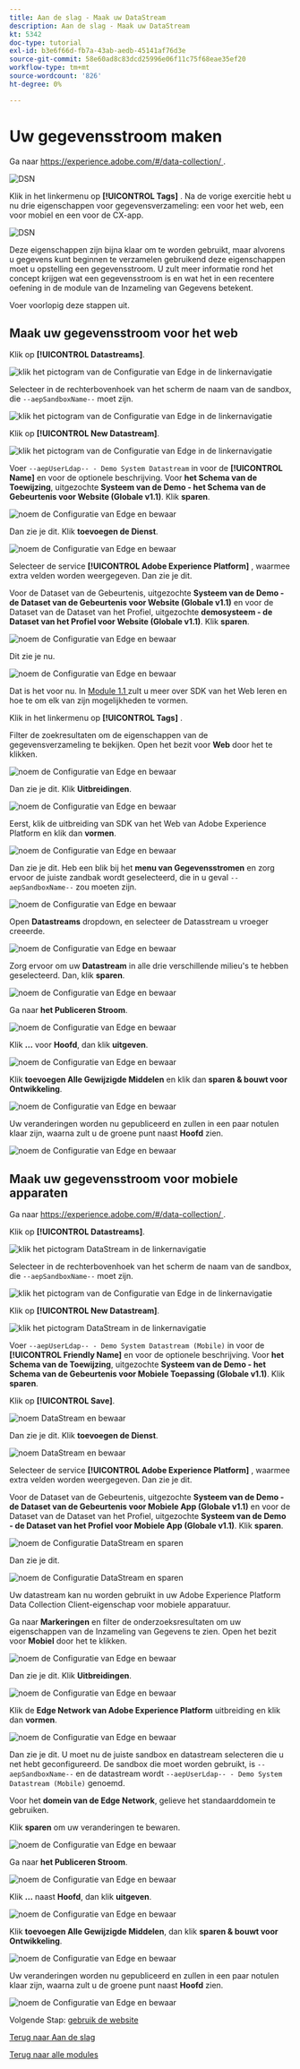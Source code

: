 ```yaml
---
title: Aan de slag - Maak uw DataStream
description: Aan de slag - Maak uw DataStream
kt: 5342
doc-type: tutorial
exl-id: b3e6f66d-fb7a-43ab-aedb-45141af76d3e
source-git-commit: 58e60ad8c83dcd25996e06f11c75f68eae35ef20
workflow-type: tm+mt
source-wordcount: '826'
ht-degree: 0%

---
```


# Uw gegevensstroom maken

Ga naar [ https://experience.adobe.com/#/data-collection/ ](https://experience.adobe.com/#/data-collection/).

![ DSN ](./images/launchprop.png)

Klik in het linkermenu op **[!UICONTROL Tags]** . Na de vorige exercitie hebt u nu drie eigenschappen voor gegevensverzameling: een voor het web, een voor mobiel en een voor de CX-app.

![ DSN ](./images/launchprop1.png)

Deze eigenschappen zijn bijna klaar om te worden gebruikt, maar alvorens u gegevens kunt beginnen te verzamelen gebruikend deze eigenschappen moet u opstelling een gegevensstroom. U zult meer informatie rond het concept krijgen wat een gegevensstroom is en wat het in een recentere oefening in de module van de Inzameling van Gegevens betekent.

Voer voorlopig deze stappen uit.

## Maak uw gegevensstroom voor het web

Klik op **[!UICONTROL Datastreams]**.

![ klik het pictogram van de Configuratie van Edge in de linkernavigatie ](./images/edgeconfig1a.png)

Selecteer in de rechterbovenhoek van het scherm de naam van de sandbox, die `--aepSandboxName--` moet zijn.

![ klik het pictogram van de Configuratie van Edge in de linkernavigatie ](./images/edgeconfig1b.png)

Klik op **[!UICONTROL New Datastream]**.

![ klik het pictogram van de Configuratie van Edge in de linkernavigatie ](./images/edgeconfig1.png)

Voer `--aepUserLdap-- - Demo System Datastream` in voor de **[!UICONTROL Name]** en voor de optionele beschrijving. Voor **het Schema van de Toewijzing**, uitgezochte **Systeem van de Demo - het Schema van de Gebeurtenis voor Website (Globale v1.1)**. Klik **sparen**.

![ noem de Configuratie van Edge en bewaar ](./images/edgeconfig2.png)

Dan zie je dit. Klik **toevoegen de Dienst**.

![ noem de Configuratie van Edge en bewaar ](./images/edgeconfig3.png)

Selecteer de service **[!UICONTROL Adobe Experience Platform]** , waarmee extra velden worden weergegeven. Dan zie je dit.

Voor de Dataset van de Gebeurtenis, uitgezochte **Systeem van de Demo - de Dataset van de Gebeurtenis voor Website (Globale v1.1)** en voor de Dataset van de Dataset van het Profiel, uitgezochte **demosysteem - de Dataset van het Profiel voor Website (Globale v1.1)**. Klik **sparen**.

![ noem de Configuratie van Edge en bewaar ](./images/edgeconfig4.png)

Dit zie je nu.

![ noem de Configuratie van Edge en bewaar ](./images/edgeconfig5.png)

Dat is het voor nu. In [ Module 1.1 ](./../../../modules/datacollection/module1.1/data-ingestion-launch-web-sdk.md) zult u meer over SDK van het Web leren en hoe te om elk van zijn mogelijkheden te vormen.

Klik in het linkermenu op **[!UICONTROL Tags]** .

Filter de zoekresultaten om de eigenschappen van de gegevensverzameling te bekijken. Open het bezit voor **Web** door het te klikken.

![ noem de Configuratie van Edge en bewaar ](./images/edgeconfig10a.png)

Dan zie je dit. Klik **Uitbreidingen**.

![ noem de Configuratie van Edge en bewaar ](./images/edgeconfig11.png)

Eerst, klik de uitbreiding van SDK van het Web van Adobe Experience Platform en klik dan **vormen**.

![ noem de Configuratie van Edge en bewaar ](./images/edgeconfig12.png)

Dan zie je dit. Heb een blik bij het **menu van Gegevensstromen** en zorg ervoor de juiste zandbak wordt geselecteerd, die in u geval `--aepSandboxName--` zou moeten zijn.

![ noem de Configuratie van Edge en bewaar ](./images/edgeconfig12a.png)

Open **Datastreams** dropdown, en selecteer de Datasstream u vroeger creeerde.

![ noem de Configuratie van Edge en bewaar ](./images/edgeconfig13.png)

Zorg ervoor om uw **Datastream** in alle drie verschillende milieu&#39;s te hebben geselecteerd. Dan, klik **sparen**.

![ noem de Configuratie van Edge en bewaar ](./images/edgeconfig14.png)

Ga naar **het Publiceren Stroom**.

![ noem de Configuratie van Edge en bewaar ](./images/edgeconfig15.png)

Klik **...** voor **Hoofd**, dan klik **uitgeven**.

![ noem de Configuratie van Edge en bewaar ](./images/edgeconfig16.png)

Klik **toevoegen Alle Gewijzigde Middelen** en klik dan **sparen &amp; bouwt voor Ontwikkeling**.

![ noem de Configuratie van Edge en bewaar ](./images/edgeconfig17.png)

Uw veranderingen worden nu gepubliceerd en zullen in een paar notulen klaar zijn, waarna zult u de groene punt naast **Hoofd** zien.

![ noem de Configuratie van Edge en bewaar ](./images/edgeconfig17a.png)

## Maak uw gegevensstroom voor mobiele apparaten

Ga naar [ https://experience.adobe.com/#/data-collection/ ](https://experience.adobe.com/#/data-collection/).

Klik op **[!UICONTROL Datastreams]**.

![ klik het pictogram DataStream in de linkernavigatie ](./images/edgeconfig1a.png)

Selecteer in de rechterbovenhoek van het scherm de naam van de sandbox, die `--aepSandboxName--` moet zijn.

![ klik het pictogram van de Configuratie van Edge in de linkernavigatie ](./images/edgeconfig1b.png)

Klik op **[!UICONTROL New Datastream]**.

![ klik het pictogram DataStream in de linkernavigatie ](./images/edgeconfig1.png)

Voer `--aepUserLdap-- - Demo System Datastream (Mobile)` in voor de **[!UICONTROL Friendly Name]** en voor de optionele beschrijving. Voor **het Schema van de Toewijzing**, uitgezochte **Systeem van de Demo - het Schema van de Gebeurtenis voor Mobiele Toepassing (Globale v1.1)**. Klik **sparen**.

Klik op **[!UICONTROL Save]**.

![ noem DataStream en bewaar ](./images/edgeconfig2m.png)

Dan zie je dit. Klik **toevoegen de Dienst**.

![ noem DataStream en bewaar ](./images/edgeconfig3m.png)

Selecteer de service **[!UICONTROL Adobe Experience Platform]** , waarmee extra velden worden weergegeven. Dan zie je dit.

Voor de Dataset van de Gebeurtenis, uitgezochte **Systeem van de Demo - de Dataset van de Gebeurtenis voor Mobiele App (Globale v1.1)** en voor de Dataset van de Dataset van het Profiel, uitgezochte **Systeem van de Demo - de Dataset van het Profiel voor Mobiele App (Globale v1.1)**. Klik **sparen**.

![ noem de Configuratie DataStream en sparen ](./images/edgeconfig4m.png)

Dan zie je dit.

![ noem de Configuratie DataStream en sparen ](./images/edgeconfig5m.png)

Uw datastream kan nu worden gebruikt in uw Adobe Experience Platform Data Collection Client-eigenschap voor mobiele apparatuur.

Ga naar **Markeringen** en filter de onderzoeksresultaten om uw eigenschappen van de Inzameling van Gegevens te zien. Open het bezit voor **Mobiel** door het te klikken.

![ noem de Configuratie van Edge en bewaar ](./images/edgeconfig10am.png)

Dan zie je dit. Klik **Uitbreidingen**.

![ noem de Configuratie van Edge en bewaar ](./images/edgeconfig11m.png)

Klik de **Edge Network van Adobe Experience Platform** uitbreiding en klik dan **vormen**.

![ noem de Configuratie van Edge en bewaar ](./images/edgeconfig12m.png)

Dan zie je dit. U moet nu de juiste sandbox en datastream selecteren die u net hebt geconfigureerd. De sandbox die moet worden gebruikt, is `--aepSandboxName--` en de datastream wordt `--aepUserLdap-- - Demo System Datastream (Mobile)` genoemd.

Voor het **domein van de Edge Network**, gelieve het standaarddomein te gebruiken.

Klik **sparen** om uw veranderingen te bewaren.

![ noem de Configuratie van Edge en bewaar ](./images/edgeconfig13m.png)

Ga naar **het Publiceren Stroom**.

![ noem de Configuratie van Edge en bewaar ](./images/edgeconfig15m.png)

Klik **...** naast **Hoofd**, dan klik **uitgeven**.

![ noem de Configuratie van Edge en bewaar ](./images/edgeconfig16m.png)

Klik **toevoegen Alle Gewijzigde Middelen**, dan klik **sparen &amp; bouwt voor Ontwikkeling**.

![ noem de Configuratie van Edge en bewaar ](./images/edgeconfig17m.png)

Uw veranderingen worden nu gepubliceerd en zullen in een paar notulen klaar zijn, waarna zult u de groene punt naast **Hoofd** zien.

![ noem de Configuratie van Edge en bewaar ](./images/edgeconfig17ma.png)

Volgende Stap: [ gebruik de website ](./ex4.md)

[Terug naar Aan de slag](./getting-started.md)

[Terug naar alle modules](./../../../overview.md)
